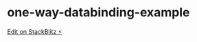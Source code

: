 # one-way-databinding-example

[Edit on StackBlitz ⚡️](https://stackblitz.com/edit/one-way-databinding-example)